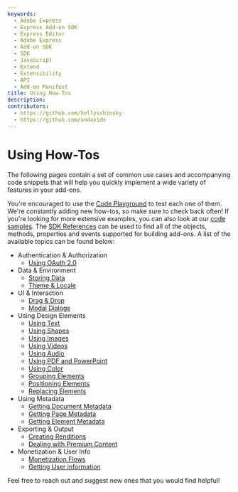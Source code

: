 ```yaml
---
keywords:
  - Adobe Express
  - Express Add-on SDK
  - Express Editor
  - Adobe Express
  - Add-on SDK
  - SDK
  - JavaScript
  - Extend
  - Extensibility
  - API
  - Add-on Manifest
title: Using How-Tos
description:
contributors:
  - https://github.com/hollyschinsky
  - https://github.com/undavide
---
```


# Using How-Tos

The following pages contain a set of common use cases and accompanying code snippets that will help you quickly implement a wide variety of features in your add-ons.

You're encouraged to use the [Code Playground](../getting_started/code_playground.md) to test each one of them. We're constantly adding new how-tos, so make sure to check back often! If you're looking for more extensive examples, you can also look at our [code samples](https://developer.adobe.com/express/add-ons/docs/samples/). The [SDK References](https://developer.adobe.com/express/add-ons/docs/references/addonsdk/) can be used to find all of the objects, methods, properties and events supported for building add-ons. A list of the available topics can be found below:

<!-- - Add-on Development
  - [Debugging](./how_tos/debugging.md)
  - [Imports and Constants](./how_tos/imports_and_constants.md)
  - [Listening to Events](./how_tos/listening_to_events.md)
  - [Add-on UI and Document API communication](./how_tos/ui_document_api_communication.md) -->

- Authentication & Authorization
  - [Using OAuth 2.0](./how_tos/oauth2.md)
- Data & Environment
  - [Storing Data](./how_tos/local_data_management.md)
  - [Theme & Locale](./how_tos/theme_locale.md)
- UI & Interaction
  - [Drag & Drop](./how_tos/drag_and_drop.md)
  - [Modal Dialogs](./how_tos/modal_dialogs.md)
- Using Design Elements
  - [Using Text](./how_tos/using_text.md)
  - [Using Shapes](./how_tos/using_geometry.md)
  - [Using Images](./how_tos/using_images.md)
  - [Using Videos](./how_tos/using_videos.md)
  - [Using Audio](./how_tos/using_audio.md)
  - [Using PDF and PowerPoint](./how_tos/using_pdf_powerpoint.md)
  - [Using Color](./how_tos/using_color.md)
  - [Grouping Elements](./how_tos/grouping_elements.md)
  - [Positioning Elements](./how_tos/positioning_elements.md)
  - [Replacing Elements](./how_tos/replacing_elements.md)
- Using Metadata
  <!-- - [Authoring Adobe Express Content](./how_tos/authoring_adobe_express_content.md) -->
  - [Getting Document Metadata](./how_tos/document_metadata.md)
  - [Getting Page Metadata](./how_tos/page_metadata.md)
  - [Getting Element Metadata](./how_tos/element_metadata.md)
- Exporting & Output
  - [Creating Renditions](./how_tos/creating_renditions.md)
  - [Dealing with Premium Content](./how_tos/premium_content.md)
- Monetization & User Info
  - [Monetization Flows](./how_tos/monetization_flows.md)
  - [Getting User information](./how_tos/user_info.md)

Feel free to reach out and suggest new ones that you would find helpful!
